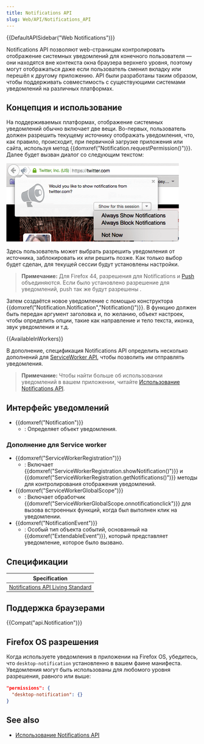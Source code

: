 ```yaml
---
title: Notifications API
slug: Web/API/Notifications_API
---
```


{{DefaultAPISidebar("Web Notifications")}}

Notifications API позволяют web-страницам контролировать отображение системных уведомлений для конечного пользователя — они находятся вне контекста окна браузера верхнего уровня, поэтому могут отображаться даже если пользователь сменил вкладку или перешёл к другому приложению. API были разработаны таким образом, чтобы поддерживать совместимость с существующими системами уведомлений на различных платформах.

## Концепция и использование

На поддерживаемых платформах, отображение системных уведомлений обычно включает две вещи. Во-первых, пользователь должен разрешить текущему источнику отображать уведомления, что, как правило, происходит, при первичной загрузке приложения или сайта, используя метод {{domxref("Notification.requestPermission()")}}. Далее будет вызван диалог со следующим текстом:

![](notification-bubble.png)

Здесь пользователь может выбрать разрешить уведомления от источника, заблокировать их или решить позже. Как только выбор будет сделан, для текущей сессии будут установлены настройки.

> **Примечание:** Для Firefox 44, разрешения для Notifications и [Push](/ru/docs/Web/API/Push_API) объединяются. Если было установлено разрешение для уведомлений, push так же будут разрешены .

Затем создаётся новое уведомление с помощью конструктора {{domxref("Notification.Notification","Notification()")}}. В функцию должен быть передан аргумент заголовка и, по желанию, объект настроек, чтобы определить опции, такие как направление и тело текста, иконка, звук уведомления и т.д.

{{AvailableInWorkers}}

В дополнение, спецификация Notifications API определить несколько дополнений для [ServiceWorker API](/ru/docs/Web/API/ServiceWorker_API), чтобы позволить им отправлять уведомления.

> **Примечание:** Чтобы найти больше об использовании уведомлений в вашем приложении, читайте [Использование Notifications API](/ru/docs/Web/API/Notifications_API/Using_the_Notifications_API).

## Интерфейс уведомлений

- {{domxref("Notification")}}
  - : Определяет объект уведомления.

### Дополнение для Service worker

- {{domxref("ServiceWorkerRegistration")}}
  - : Включает {{domxref("ServiceWorkerRegistration.showNotification()")}} и {{domxref("ServiceWorkerRegistration.getNotifications()")}} методы для контролирования отображения уведомлений.
- {{domxref("ServiceWorkerGlobalScope")}}
  - : Включает обработчик {{domxref("ServiceWorkerGlobalScope.onnotificationclick")}} для вызова встроенных функций, когда был выполнен клик на уведомлении.
- {{domxref("NotificationEvent")}}
  - : Особый тип объекта событий, основанный на {{domxref("ExtendableEvent")}}, который представляет уведомление, которое было вызвано.

## Спецификации

| Specification                                                               |
| --------------------------------------------------------------------------- |
| [Notifications API Living Standard](https://notifications.spec.whatwg.org/) |

## Поддержка браузерами

{{Compat("api.Notification")}}

## Firefox OS разрешения

Когда используете уведомления в приложении на Firefox OS, убедитесь, что `desktop-notification` установленно в вашем фаине манифеста. Уведомления могут быть использованы для любомого уровня разрешения, равного или выше:

```json
"permissions": {
  "desktop-notification": {}
}
```

## See also

- [Использование Notifications API](/ru/docs/Web/API/Notifications_API/Using_the_Notifications_API)
